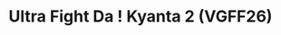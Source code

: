 ---
title: "Ultra Fight Da ! Kyanta 2 (VGFF26)"
permalink: /events/vgff26/ufdk
game: "UFDK"
game_name: "Ultra Fight Da ! Kyanta 2"
event: "Vortex Gallery x Frosty Faustings XVIII"
layout: vgff26/game
---
